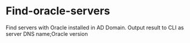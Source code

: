 # Find-oracle-servers

Find servers with Oracle installed in AD Domain. Output result to CLI as server DNS name;Oracle version
